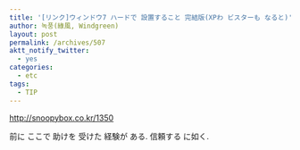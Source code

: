 ```yaml
---
title: '[リンク]ウィンドウ7 ハードで 設置すること 完結版(XPわ ビスターも なると)'
author: 녹풍(綠風, Windgreen)
layout: post
permalink: /archives/507
aktt_notify_twitter:
  - yes
categories:
  - etc
tags:
  - TIP
---
```

<a href="http://snoopybox.co.kr/1350" target="_blank">http://snoopybox.co.kr/1350</a> <div>
  前に ここで 助けを 受けた 経験が ある. 信頼する に如く.
</div>